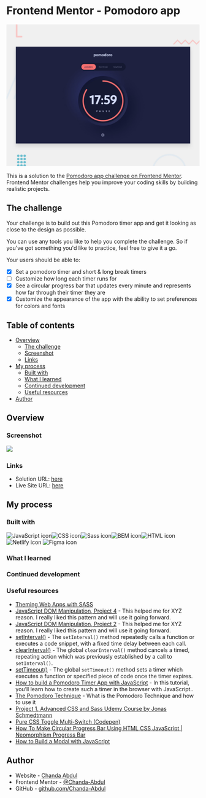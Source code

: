 # Frontend Mentor - Pomodoro app

![Design preview for the Pomodoro app coding challenge](./assets/preview.jpg)

This is a solution to the [Pomodoro app challenge on Frontend Mentor](https://www.frontendmentor.io/challenges/pomodoro-app-KBFnycJ6G). Frontend Mentor challenges help you improve your coding skills by building realistic projects. 



## The challenge

Your challenge is to build out this Pomodoro timer app and get it looking as close to the design as possible.

You can use any tools you like to help you complete the challenge. So if you've got something you'd like to practice, feel free to give it a go.

Your users should be able to:
<!-- TO-DO => review mobile styles -->
<!-- TO-DO => review tablet styles -->
<!-- TO-DO => review desktop styles -->
- [x] Set a pomodoro timer and short & long break timers
- [ ] Customize how long each timer runs for
- [x] See a circular progress bar that updates every minute and represents how far through their timer they are
- [x] Customize the appearance of the app with the ability to set preferences for colors and fonts

## Table of contents

- [Overview](#overview)
  - [The challenge](#the-challenge)
  - [Screenshot](#screenshot)
  - [Links](#links)
- [My process](#my-process)
  - [Built with](#built-with)
  - [What I learned](#what-i-learned)
  - [Continued development](#continued-development)
  - [Useful resources](#useful-resources)
- [Author](#author)


## Overview

### Screenshot

![](./screenshot.jpg)


### Links

- Solution URL: [here](https://github.com/Chanda-Abdul/pomodoro-app)
- Live Site URL: [here](https://cozy-gelato-f57a29.netlify.app/)

## My process

### Built with

  <img src="https://img.shields.io/badge/JavaScript-323330?style=for-the-badge&logo=javascript&logoColor=F7DF1E" alt="JavaScript icon" height="30" /><img src="https://img.shields.io/badge/CSS3-1572B6?style=for-the-badge&logo=css3&logoColor=white" alt="CSS icon" height="30" /><img src="https://img.shields.io/badge/Sass-CC6699?style=for-the-badge&logo=sass&logoColor=white" alt="Sass icon" height="30" /><img src="https://camo.githubusercontent.com/56a25d7a80ecd7be0919314d76dcae961ea7aac32dac11a7aa81644afa6daa53/68747470733a2f2f696d672e736869656c64732e696f2f7374617469632f76313f7374796c653d666f722d7468652d6261646765266d6573736167653d42454d26636f6c6f723d303030303030266c6f676f3d42454d266c6f676f436f6c6f723d464646464646266c6162656c3d" alt="BEM icon" height="30" /><img src="https://img.shields.io/badge/HTML5-E34F26?style=for-the-badge&logo=html5&logoColor=white" alt="HTML icon" height="30" /> <img src="https://img.shields.io/badge/Netlify-00C7B7?style=for-the-badge&logo=netlify&logoColor=white" alt="Netlify icon" height="30" /> <img src="https://img.shields.io/badge/Figma-F24E1E?style=for-the-badge&logo=figma&logoColor=white" alt="Figma icon" height="30" />


### What I learned


### Continued development


### Useful resources
- [Theming Web Apps with SASS](https://medium.com/@dmitriy.borodiy/easy-color-theming-with-scss-bc38fd5734d1)
- [JavaScript DOM Manipulation, Project 4](https://youtu.be/5fb2aPlgoys?t=7252) - This helped me for XYZ reason. I really liked this pattern and will use it going forward.
- [JavaScript DOM Manipulation, Project 2](https://youtu.be/5fb2aPlgoys?t=7252) - This helped me for XYZ reason. I really liked this pattern and will use it going forward.
- [setInterval()](https://developer.mozilla.org/en-US/docs/Web/API/setInterval) - The `setInterval()` method repeatedly calls a function or executes a code snippet, with a fixed time delay between each call.
- [clearInterval()](https://developer.mozilla.org/en-US/docs/Web/API/clearInterval) - The global `clearInterval()` method cancels a timed, repeating action which was previously established by a call to `setInterval()`.
- [setTimeout()](https://developer.mozilla.org/en-US/docs/Web/API/setTimeout) - The global `setTimeout()` method sets a timer which executes a function or specified piece of code once the timer expires.
- [How to build a Pomodoro Timer App with JavaScript](https://freshman.tech/pomodoro-timer/) -  In this tutorial, you’ll learn how to create such a timer in the browser with JavaScript..
- [The Pomodoro Technique](https://todoist.com/productivity-methods/pomodoro-technique) - What is the Pomodoro Technique and how to use it
- [Project 1, Advanced CSS and Sass Udemy Course by Jonas Schmedtmann](https://www.udemy.com/course/advanced-css-and-sass) 
- [Pure CSS Toggle Multi-Switch (Codepen)](https://codepen.io/markcaron/pen/qXYJVm)
- [How To Make Circular Progress Bar Using HTML CSS JavaScript | Neomorphism Progress Bar](https://www.youtube.com/watch?v=mSfsGTIQlxg)
- [How to Build a Modal with JavaScript](https://www.freecodecamp.org/news/how-to-build-a-modal-with-javascript/)

## Author

- Website - [Chanda Abdul](https://www.Chandabdul.dev)
- Frontend Mentor - [@Chanda-Abdul](https://www.frontendmentor.io/profile/Chanda-Abdul)
- GitHub - [github.com/Chanda-Abdul](https://github.com/Chanda-Abdul)



